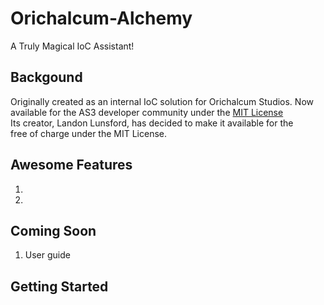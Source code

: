 Orichalcum-Alchemy
==================
A Truly Magical IoC Assistant!
<br>

## Backgound

Originally created as an internal IoC solution for Orichalcum Studios.
Now available for the AS3 developer community under the [MIT License](http://opensource.org/license/mit.html)
<br>
Its creator, Landon Lunsford, has decided to make it available for the 
<br>
free of charge under the MIT License.
<br>

## Awesome Features
1. 
2. 

## Coming Soon
1. User guide

## Getting Started
